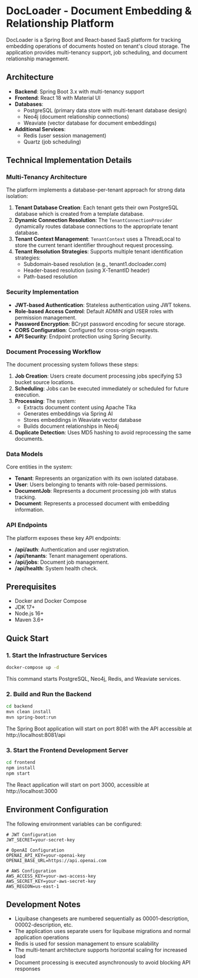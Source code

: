 # DocLoader - Document Embedding & Relationship Platform

DocLoader is a Spring Boot and React-based SaaS platform for tracking embedding operations of documents hosted on tenant's cloud storage. The application provides multi-tenancy support, job scheduling, and document relationship management.

## Architecture

- **Backend**: Spring Boot 3.x with multi-tenancy support
- **Frontend**: React 18 with Material UI
- **Databases**: 
  - PostgreSQL (primary data store with multi-tenant database design)
  - Neo4j (document relationship connections)
  - Weaviate (vector database for document embeddings)
- **Additional Services**:
  - Redis (user session management)
  - Quartz (job scheduling)

## Technical Implementation Details

### Multi-Tenancy Architecture

The platform implements a database-per-tenant approach for strong data isolation:

1. **Tenant Database Creation**: Each tenant gets their own PostgreSQL database which is created from a template database.
2. **Dynamic Connection Resolution**: The `TenantConnectionProvider` dynamically routes database connections to the appropriate tenant database.
3. **Tenant Context Management**: `TenantContext` uses a ThreadLocal to store the current tenant identifier throughout request processing.
4. **Tenant Resolution Strategies**: Supports multiple tenant identification strategies:
   - Subdomain-based resolution (e.g., tenant1.docloader.com)
   - Header-based resolution (using X-TenantID header)
   - Path-based resolution

### Security Implementation

- **JWT-based Authentication**: Stateless authentication using JWT tokens.
- **Role-based Access Control**: Default ADMIN and USER roles with permission management.
- **Password Encryption**: BCrypt password encoding for secure storage.
- **CORS Configuration**: Configured for cross-origin requests.
- **API Security**: Endpoint protection using Spring Security.

### Document Processing Workflow

The document processing system follows these steps:

1. **Job Creation**: Users create document processing jobs specifying S3 bucket source locations.
2. **Scheduling**: Jobs can be executed immediately or scheduled for future execution.
3. **Processing**: The system:
   - Extracts document content using Apache Tika
   - Generates embeddings via Spring AI
   - Stores embeddings in Weaviate vector database
   - Builds document relationships in Neo4j
4. **Duplicate Detection**: Uses MD5 hashing to avoid reprocessing the same documents.

### Data Models

Core entities in the system:

- **Tenant**: Represents an organization with its own isolated database.
- **User**: Users belonging to tenants with role-based permissions.
- **DocumentJob**: Represents a document processing job with status tracking.
- **Document**: Represents a processed document with embedding information.

### API Endpoints

The platform exposes these key API endpoints:

- **/api/auth**: Authentication and user registration.
- **/api/tenants**: Tenant management operations.
- **/api/jobs**: Document job management.
- **/api/health**: System health check.

## Prerequisites

- Docker and Docker Compose
- JDK 17+
- Node.js 16+
- Maven 3.6+

## Quick Start

### 1. Start the Infrastructure Services

```bash
docker-compose up -d
```

This command starts PostgreSQL, Neo4j, Redis, and Weaviate services.

### 2. Build and Run the Backend

```bash
cd backend
mvn clean install
mvn spring-boot:run
```

The Spring Boot application will start on port 8081 with the API accessible at http://localhost:8081/api

### 3. Start the Frontend Development Server

```bash
cd frontend
npm install
npm start
```

The React application will start on port 3000, accessible at http://localhost:3000

## Environment Configuration

The following environment variables can be configured:

```
# JWT Configuration
JWT_SECRET=your-secret-key

# OpenAI Configuration
OPENAI_API_KEY=your-openai-key
OPENAI_BASE_URL=https://api.openai.com

# AWS Configuration
AWS_ACCESS_KEY=your-aws-access-key
AWS_SECRET_KEY=your-aws-secret-key
AWS_REGION=us-east-1
```

## Development Notes

- Liquibase changesets are numbered sequentially as 00001-description, 00002-description, etc.
- The application uses separate users for liquibase migrations and normal application operations
- Redis is used for session management to ensure scalability
- The multi-tenant architecture supports horizontal scaling for increased load
- Document processing is executed asynchronously to avoid blocking API responses 